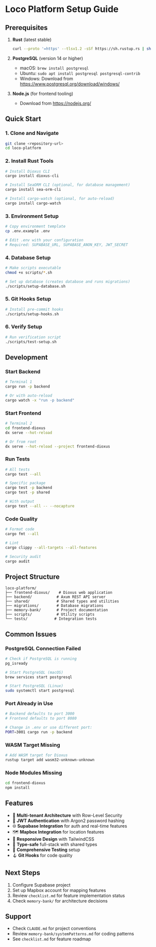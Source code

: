 # Loco Platform Setup Guide

## Prerequisites

1. **Rust** (latest stable)
   ```bash
   curl --proto '=https' --tlsv1.2 -sSf https://sh.rustup.rs | sh
   ```

2. **PostgreSQL** (version 14 or higher)
   - macOS: `brew install postgresql`
   - Ubuntu: `sudo apt install postgresql postgresql-contrib`
   - Windows: Download from https://www.postgresql.org/download/windows/

3. **Node.js** (for frontend tooling)
   - Download from https://nodejs.org/

## Quick Start

### 1. Clone and Navigate
```bash
git clone <repository-url>
cd loco-platform
```

### 2. Install Rust Tools
```bash
# Install Dioxus CLI
cargo install dioxus-cli

# Install SeaORM CLI (optional, for database management)
cargo install sea-orm-cli

# Install cargo-watch (optional, for auto-reload)
cargo install cargo-watch
```

### 3. Environment Setup
```bash
# Copy environment template
cp .env.example .env

# Edit .env with your configuration
# Required: SUPABASE_URL, SUPABASE_ANON_KEY, JWT_SECRET
```

### 4. Database Setup
```bash
# Make scripts executable
chmod +x scripts/*.sh

# Set up database (creates database and runs migrations)
./scripts/setup-database.sh
```

### 5. Git Hooks Setup
```bash
# Install pre-commit hooks
./scripts/setup-hooks.sh
```

### 6. Verify Setup
```bash
# Run verification script
./scripts/test-setup.sh
```

## Development

### Start Backend
```bash
# Terminal 1
cargo run -p backend

# Or with auto-reload
cargo watch -x "run -p backend"
```

### Start Frontend
```bash
# Terminal 2
cd frontend-dioxus
dx serve --hot-reload

# Or from root
dx serve --hot-reload --project frontend-dioxus
```

### Run Tests
```bash
# All tests
cargo test --all

# Specific package
cargo test -p backend
cargo test -p shared

# With output
cargo test --all -- --nocapture
```

### Code Quality
```bash
# Format code
cargo fmt --all

# Lint
cargo clippy --all-targets --all-features

# Security audit
cargo audit
```

## Project Structure

```
loco-platform/
├── frontend-dioxus/    # Dioxus web application
├── backend/           # Axum REST API server
├── shared/            # Shared types and utilities
├── migrations/        # Database migrations
├── memory-bank/       # Project documentation
├── scripts/           # Utility scripts
└── tests/            # Integration tests
```

## Common Issues

### PostgreSQL Connection Failed
```bash
# Check if PostgreSQL is running
pg_isready

# Start PostgreSQL (macOS)
brew services start postgresql

# Start PostgreSQL (Linux)
sudo systemctl start postgresql
```

### Port Already in Use
```bash
# Backend defaults to port 3000
# Frontend defaults to port 8080

# Change in .env or use different port:
PORT=3001 cargo run -p backend
```

### WASM Target Missing
```bash
# Add WASM target for Dioxus
rustup target add wasm32-unknown-unknown
```

### Node Modules Missing
```bash
cd frontend-dioxus
npm install
```

## Features

- 🔐 **Multi-tenant Architecture** with Row-Level Security
- 🔑 **JWT Authentication** with Argon2 password hashing
- 🌐 **Supabase Integration** for auth and real-time features
- 🗺️ **Mapbox Integration** for location features
- 📱 **Responsive Design** with TailwindCSS
- 🚀 **Type-safe** full-stack with shared types
- 🧪 **Comprehensive Testing** setup
- 🪝 **Git Hooks** for code quality

## Next Steps

1. Configure Supabase project
2. Set up Mapbox account for mapping features
3. Review `checklist.md` for feature implementation status
4. Check `memory-bank/` for architecture decisions

## Support

- Check `CLAUDE.md` for project conventions
- Review `memory-bank/systemPatterns.md` for coding patterns
- See `checklist.md` for feature roadmap